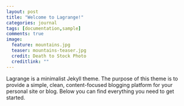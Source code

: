 ```yaml
---
layout: post
title: "Welcome to Lagrange!"
categories: journal
tags: [documentation,sample]
comments: true 
image:
  feature: mountains.jpg
  teaser: mountains-teaser.jpg
  credit: Death to Stock Photo
  creditlink: ""
---
```


Lagrange is a minimalist Jekyll theme. The purpose of this theme is to provide a simple, clean, content-focused blogging platform for your personal site or blog. Below you can find everything you need to get started.

<script id="dsq-count-scr" src="//robqiao.disqus.com/count.js" async></script> 

